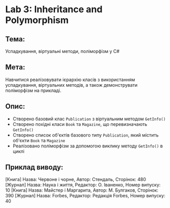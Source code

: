 # Lab 3: Inheritance and Polymorphism

## Тема:
Успадкування, віртуальні методи, поліморфізм у C#

## Мета:
Навчитися реалізовувати ієрархію класів з використанням успадкування, віртуальних методів, а також демонструвати поліморфізм на прикладі.

## Опис:
- Створено базовий клас `Publication` з віртуальним методом `GetInfo()`
- Створено похідні класи `Book` та `Magazine`, що перевизначають `GetInfo()`
- Створено список об'єктів базового типу `Publication`, який містить об'єкти `Book` та `Magazine`
- Реалізовано поліморфізм за допомогою виклику методу `GetInfo()` в циклі

## Приклад виводу:

[Книга] Назва: Червоне і чорне, Автор: Стендаль, Сторінок: 480
[Журнал] Назва: Наука і життя, Редактор: О. Іваненко, Номер випуску: 10
[Книга] Назва: Майстер і Маргарита, Автор: М. Булгаков, Сторінок: 390
[Журнал] Назва: Forbes, Редактор: Редакція Forbes, Номер випуску: 40